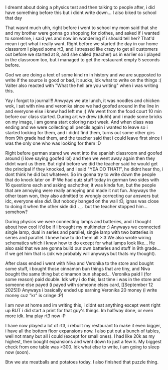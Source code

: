 I dreamt about doing a physics test and then talking to people after, i did have something before this but i didnt write down...
I also biked to school that day

That wasnt much uhh, right before i went to school my mom said that she and my brother were gonna go shopping for clothes, and asked if i wanted to sometime, i said yes and now im wondering if i should tell her? That'd mean i get what i really want.
Right before we started the day in our home classsrom i played some rt3, and i stressed like crazy to get all customers out before we started at 8, and she called (teacher) us in earlier so i played in the classroom too, but i managed to get the restaurant empty 5 seconds before.

God we are doing a text of some kind rn in history and we are supposted to write if the source is good or bad, it sucks, idk what to write on the things :(
Valter also reacted with "What the hell are you writing" when i was writing this.

Yay i forgot to journal!!! Anwyays we ate lunch, it was noodles and chicken wok, i sat with niva and veronika since we had goofed around in the line in and everyone else i knew had left me ;)
We went from the food court 10 min before our class started. During art we drew (duhh) and i made some bricks on my image, i am gonna start coloring next week. And when class was ending and we were collecting all pencils again i wanted to leave so i started looking for them, and i didnt find them, turns out some other girs from 9th grade had them, and the teacher said that i could leave first since i was the only one who was looking for them :D

Right before german stared we went into the spanish classroom and goofed around (i love saying goofed lol) and then we went away again then they didnt want us there. But right before we did the teacher said he would get the principal if they knocked, and i said "YEA DO THAT!", he didnt hear tho, i dont think he did but whatever.
So im gonna try to write down the people that do knock later on :P
We had quiz stuff today in german two sides with 16 questions each and asking eachother, it was kinda fun, but the people that are annoying were really annoying and made it not fun. Anyways the other team won, they also admitted to wrongly correcting our answers but idc, everyone else *did*. But nobody banged on the wall :D, ignas was close to doing it when the other side did `._.` but the teacher stopped him... somehow?

During physics we were connecting lamps and batteries, and i thought about how cool it'd be if i brought my multimeter :)
Anyways we connected single lamp, dual in series and parallel, single lamp with two batteries in series and parallel. I knew how to do them all >:3 We also wrote wiring schematics which i knew how to do except for what lamps look like...
He also said that we are gonna build our own batteries and stuff in 9th grade... if we get him that is (idk we probably will anyways but thats my thought).

After class ended i went with Niva and Veronika to the store and bought some stuff, i bought those cinnamon bun things that are tiny, and Niva bought the same thing but cinnamon bun shaped... Veronika paid
I (for some reason) paid double. Idk why i do this, last time i was in the store and someone else payed (i payed with someone elses card, [[September 12 2025]]) Anyways i basically ended up earning Veronika 20 money (i write money cuz "kr" is cringe :P)

I am now at home and im writing this, i didnt eat anything except went right up BUT i did start a print for that guy's things. Im halfway done, or even more idk. Ima play rt3 now :P

I have now played a lot of rt3, i rebuilt my restaurant to make it even bigger, i have all the bottom floor expansions now. I also put out a bunch of tables, well not many but all i could (except for small ones). I had like 20k as my highest, then bought expansions and went down to just a few k. My biggest check from one table was >300. Idk what else to write, i am going to sleep now (soon).

Btw we ate meatballs and potatoes today. I also finished that puzzle thing.